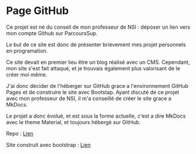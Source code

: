 # Page GitHub

Ce projet est né du conseil de mon professeur de NSI : déposer un lien vers mon compte Github sur ParcoursSup. 


Le but de ce site est donc de présenter brièvement mes projet personnels en programation.

Ce site devait en premier lieu être un blog réalisé avec un CMS. Cependant, mon site s'est fait attaqué, et je trouvais également plus valorisant de le créer moi même.

J'ai donc décider de l'héberger sur GitHub grace a l'environnement GitHub Pages et de construire le site avec Bootstap. Ayant discuté de ce projet avec mon professeur de NSI, il m'a conseillé de créer le site grace a MkDocs.

Le projet a donc évolué, et est sous la forme actuelle, c'est a dire MkDocs avec le theme Material, et toujours hébergé sur GitHub.

Repo : <a href="https://github.com/loulou310/loulou310.github.io">Lien</a>

Site construit avec bootstrap : <a href="https://loulou310.github.io/old">Lien</a>